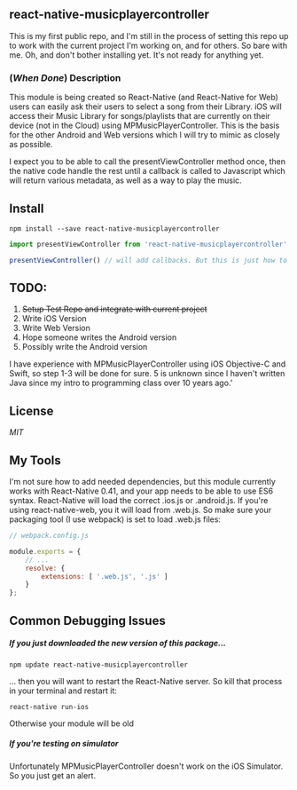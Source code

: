 ## react-native-musicplayercontroller

This is my first public repo, and I'm still in the process of setting this repo up to work with the current project I'm working on, and for others. So bare with me. Oh, and don't bother installing yet. It's not ready for anything yet.

### (*When Done*) Description
This module is being created so React-Native (and React-Native for Web) users can easily ask their users to select a song from their Library. iOS will access their Music Library for songs/playlists that are currently on their device (not in the Cloud) using MPMusicPlayerController. This is the basis for the other Android and Web versions which I will try to mimic as closely as possible.

I expect you to be able to call the presentViewController method once, then the native code handle the rest until a callback is called to Javascript which will return various metadata, as well as a way to play the music.

## Install
```
npm install --save react-native-musicplayercontroller
```

```javascript
import presentViewController from 'react-native-musicplayercontroller'

presentViewController() // will add callbacks. But this is just how to open the controller
```


## TODO:
1. ~~Setup Test Repo and integrate with current project~~
2. Write iOS Version
3. Write Web Version
4. Hope someone writes the Android version
5. Possibly write the Android version

I have experience with MPMusicPlayerController using iOS Objective-C and Swift, so step 1-3 will be done for sure. 5 is unknown since I haven't written Java since my intro to programming class over 10 years ago.'

## License
*MIT*

## My Tools
I'm not sure how to add needed dependencies, but this module currently works with React-Native 0.41, and your app needs to be able to use ES6 syntax. React-Native will load the correct .ios.js or .android.js. If you're using react-native-web, you it will load from .web.js. So make sure your packaging tool (I use webpack) is set to load .web.js files:

```javascript
// webpack.config.js

module.exports = {
    // ...
    resolve: {
        extensions: [ '.web.js', '.js' ]
    }
};
```

## Common Debugging Issues

##### If you just downloaded the new version of this package...
```
npm update react-native-musicplayercontroller
```
... then you will want to restart the React-Native server. So kill that process in your terminal and restart it:
```
react-native run-ios
```
Otherwise your module will be old

##### If you're testing on simulator

Unfortunately MPMusicPlayerController doesn't work on the iOS Simulator. So you just get an alert.

